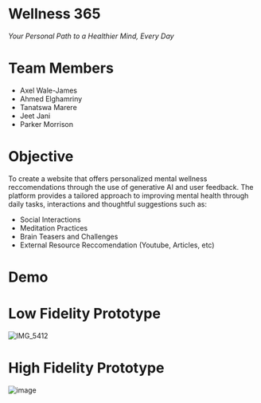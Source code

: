 # Wellness 365
*Your Personal Path to a Healthier Mind, Every Day*

# Team Members
- Axel Wale-James
- Ahmed Elghamriny
- Tanatswa Marere
- Jeet Jani
- Parker Morrison

# Objective
To create a website that offers personalized mental wellness reccomendations through the use of generative AI and user feedback. The platform provides a tailored approach to improving mental health through daily tasks, interactions and thoughtful suggestions such as:

- Social Interactions
- Meditation Practices
- Brain Teasers and Challenges
- External Resource Reccomendation (Youtube, Articles, etc)

# Demo

 
# Low Fidelity Prototype
![IMG_5412](https://github.com/user-attachments/assets/7c0e74e8-e119-467e-8c7d-9fea32f5c4e0)

# High Fidelity Prototype
![image](https://github.com/user-attachments/assets/018f0ec9-46ef-4ac6-afce-a1a61d2d6755)
